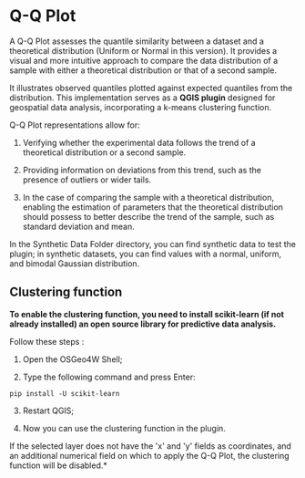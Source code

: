 # Q-Q Plot
A Q-Q Plot assesses the quantile similarity between a dataset and a theoretical distribution (Uniform or Normal in this version). It provides a visual and more intuitive approach to compare the data distribution of a sample with either a theoretical distribution or that of a second sample.

It illustrates observed quantiles plotted against expected quantiles from the distribution. This implementation serves as a **QGIS plugin** designed for geospatial data analysis, incorporating a k-means clustering function.

Q-Q Plot representations allow for:

1. Verifying whether the experimental data follows the trend of a theoretical distribution or a second sample.

2. Providing information on deviations from this trend, such as the presence of outliers or wider tails.

3. In the case of comparing the sample with a theoretical distribution, enabling the estimation of parameters that the theoretical distribution should possess to better describe the trend of the sample, such as standard deviation and mean.


In the Synthetic Data Folder directory, you can find synthetic data to test the plugin; in synthetic datasets, you can find values with a normal, uniform, and bimodal Gaussian distribution.


## Clustering function

**To enable the clustering function, you need to install scikit-learn (if not already installed) an open source library for predictive data analysis.** 

Follow these steps :

1. Open the OSGeo4W Shell;

2. Type the following command and press Enter:

`pip install -U scikit-learn`

3. Restart QGIS;

4. Now you can use the clustering function in the plugin.
   
If the selected layer does not have the 'x' and 'y' fields as coordinates, and an additional numerical field on which to apply the Q-Q Plot, the clustering function will be disabled.*
